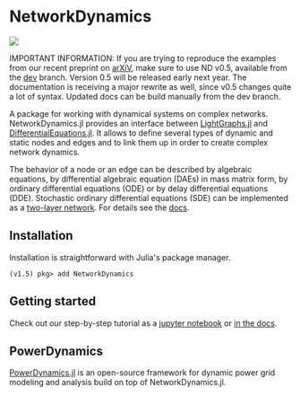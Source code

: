 # NetworkDynamics

[![](https://img.shields.io/badge/docs-stable-blue.svg)](https://fhell.github.io/NetworkDynamics.jl/dev)
<!-- [![](https://img.shields.io/badge/docs-stable-blue.svg)](https://fhell.github.io/NetworkDynamics.jl/stable) -->

IMPORTANT INFORMATION: If you are trying to reproduce the examples from our recent preprint on [arXiV](https://arxiv.org/abs/2012.12696), make sure to use ND v0.5, available from the [dev](https://github.com/FHell/NetworkDynamics.jl/tree/dev-0.5) branch. Version 0.5 will be released early next year. The documentation is receiving a major rewrite as well, since v0.5 changes quite a lot of syntax. Updated docs can be build manually from the dev branch.

A package for working with dynamical systems on complex networks. NetworkDynamics.jl provides an interface between [LightGraphs.jl](https://github.com/JuliaGraphs/LightGraphs.jl) and [DifferentialEquations.jl](https://github.com/JuliaDiffEq/DifferentialEquations.jl). It allows to define several types of dynamic and static nodes and edges and to link them up in order to create complex network dynamics.

The behavior of a node or an edge can be described by algebraic equations, by differential algebraic equation (DAEs) in mass matrix form, by ordinary differential equations (ODE) or by delay differential equations (DDE). Stochastic ordinary differential equations (SDE) can be implemented as a [two-layer network](https://github.com/FHell/NetworkDynamics.jl/blob/master/examples/sde.jl). For details see the [docs](https://fhell.github.io/NetworkDynamics.jl/dev).

## Installation

Installation is straightforward with Julia's package manager.

```julia-repl
(v1.5) pkg> add NetworkDynamics
```

## Getting started

Check out our step-by-step tutorial as a [jupyter notebook](https://github.com/FHell/NetworkDynamics.jl/blob/master/examples/getting_started_with_network_dynamics.ipynb) or [in the docs](https://fhell.github.io/NetworkDynamics.jl/dev/getting_started_with_network_dynamics/).

## PowerDynamics

[PowerDynamics.jl](https://juliaenergy.github.io/PowerDynamics.jl/stable/) is an open-source framework for dynamic power grid modeling and analysis build on top of NetworkDynamics.jl.
